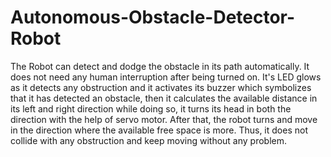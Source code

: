 # Autonomous-Obstacle-Detector-Robot
The Robot can detect and dodge the obstacle in its path automatically. It does not need any human interruption after being turned on. It's LED glows as it detects any obstruction and it activates its buzzer which symbolizes that it has detected an obstacle, then it calculates the available distance in its left and right direction while doing so, it turns its head in both the direction with the help of servo motor. After that, the robot turns and move in the direction where the available free space is more. Thus, it does not collide with any obstruction and keep moving without any problem.
